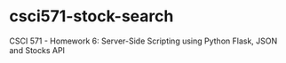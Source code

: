 # csci571-stock-search
CSCI 571 - Homework 6: Server-Side Scripting using Python Flask, JSON and Stocks API
